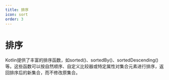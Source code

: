 ```yaml
---
title: 排序
icon: sort
order: 3
---
```


# 排序

Kotlin提供了丰富的排序函数，如sorted()、sortedBy()、sortedDescending()等。这些函数可以按自然顺序、自定义比较器或特定属性对集合元素进行排序，返回排序后的新集合，而不修改原集合。
